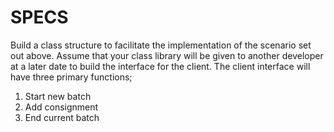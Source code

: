 # SPECS

Build a class structure to facilitate the implementation of the scenario set out above. Assume that your
class library will be given to another developer at a later date to build the interface for the client.
The client interface will have three primary functions;

1. Start new batch
2. Add consignment
3. End current batch 